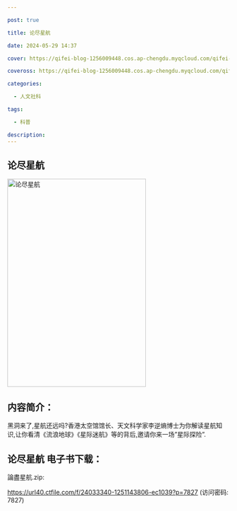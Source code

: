 ```yaml
---

post: true

title: 论尽星航

date: 2024-05-29 14:37

cover: https://qifei-blog-1256009448.cos.ap-chengdu.myqcloud.com/qifei-blog/659a01e0871b83018ad43a9d.jpg

coveross: https://qifei-blog-1256009448.cos.ap-chengdu.myqcloud.com/qifei-blog/659a01e0871b83018ad43a9d.jpg

categories:

  - 人文社科

tags:

  - 科普

description:
---
```


## 论尽星航
<img alt="论尽星航 " class="aligncenter loaded" data-was-processed="true" decoding="async" fetchpriority="high" height="471" src="https://qifei-blog-1256009448.cos.ap-chengdu.myqcloud.com/qifei-blog/659a01e0871b83018ad43a9d.jpg" style="cursor: zoom-in;" width="314"/>

## 内容简介：

黑洞来了,星航还远吗?香港太空馆馆长、天文科学家李逆熵博士为你解读星航知识,让你看清《流浪地球》《星际迷航》等的背后,邀请你来一场”星际探险”.

## 论尽星航 电子书下载：

論盡星航.zip: 

https://url40.ctfile.com/f/24033340-1251143806-ec1039?p=7827 (访问密码: 7827)
